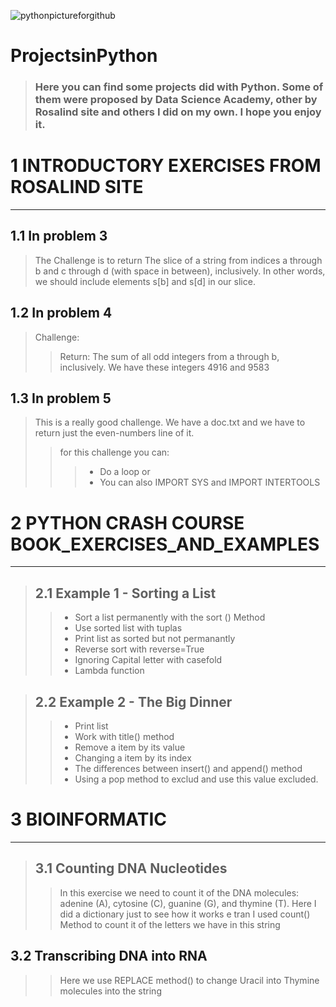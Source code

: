 ![pythonpictureforgithub](https://user-images.githubusercontent.com/67904287/107618268-0dc24e80-6c30-11eb-93d9-9575e0fc261e.jpg)



# ProjectsinPython
>### Here you can find some projects did with Python. Some of them were proposed by Data Science Academy, other by Rosalind site and others I did on my own. I hope you enjoy it.


# 1 INTRODUCTORY EXERCISES FROM ROSALIND SITE 
***

## 1.1 In problem 3 
>The Challenge is to return The slice of a string from indices a through b and c through d (with space in between), inclusively. In other words, we should include elements s[b] and s[d] in our slice.

## 1.2 In problem 4 
>Challenge: 
>>Return: The sum of all odd integers from a through b, inclusively. We have these integers 4916 and 9583

## 1.3 In problem 5 
>This is a really good challenge. We have a doc.txt and we have to return just the even-numbers line of it. 
>>for this challenge you can:  
>>>* Do a loop or 
>>>* You can also IMPORT SYS and IMPORT INTERTOOLS 
           
# 2 PYTHON CRASH COURSE BOOK_EXERCISES_AND_EXAMPLES
***
>## 2.1 Example 1 - Sorting a List
>>* Sort a list permanently with the sort () Method
>>* Use sorted list with tuplas
>>* Print list as sorted but not permanantly
>>* Reverse sort with reverse=True
>>* Ignoring Capital letter with casefold
>>* Lambda function
    
>## 2.2 Example 2 - The Big Dinner
>>* Print list
>>* Work with title() method
>>* Remove a item by its value
>>* Changing a item by its index
>>* The differences between insert() and append() method
>>* Using a pop method to exclud and use this value excluded.
   
# 3 BIOINFORMATIC     
***   
>## 3.1 Counting DNA Nucleotides
>>In this exercise we need to count it of the DNA molecules:  adenine (A), cytosine (C), guanine (G), and thymine (T).
>>Here I did a dictionary just to see how it works e tran I used count() Method to count it of the letters we have in this string
    
## 3.2 Transcribing DNA into RNA
>>Here we use REPLACE method() to change Uracil into Thymine molecules into the string

